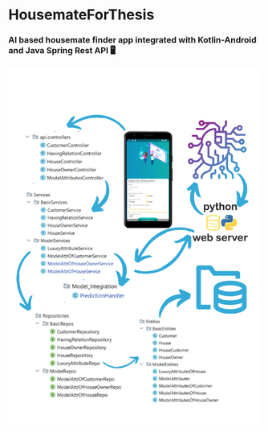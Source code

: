 # HousemateForThesis
### AI based housemate finder app integrated with Kotlin-Android and Java Spring Rest API 🖥️

![görsel1](https://github.com/huseyinturkmen06/HousemateForThesis/blob/main/pictures/schema.png)  <br/>  <br/>


